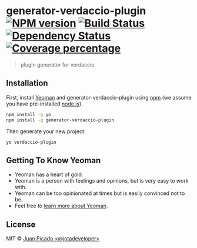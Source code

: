 # generator-verdaccio-plugin [![NPM version][npm-image]][npm-url] [![Build Status][travis-image]][travis-url] [![Dependency Status][daviddm-image]][daviddm-url] [![Coverage percentage][coveralls-image]][coveralls-url]
> plugin generator for verdaccio 

## Installation

First, install [Yeoman](http://yeoman.io) and generator-verdaccio-plugin using [npm](https://www.npmjs.com/) (we assume you have pre-installed [node.js](https://nodejs.org/)).

```bash
npm install -g yo
npm install -g generator-verdaccio-plugin
```

Then generate your new project:

```bash
yo verdaccio-plugin
```

## Getting To Know Yeoman

 * Yeoman has a heart of gold.
 * Yeoman is a person with feelings and opinions, but is very easy to work with.
 * Yeoman can be too opinionated at times but is easily convinced not to be.
 * Feel free to [learn more about Yeoman](http://yeoman.io/).

## License

MIT © [Juan Picado &lt;@jotadeveloper&gt;]()


[npm-image]: https://badge.fury.io/js/generator-verdaccio-plugin.svg
[npm-url]: https://npmjs.org/package/generator-verdaccio-plugin
[travis-image]: https://travis-ci.org/verdaccio/generator-verdaccio-plugin.svg?branch=master
[travis-url]: https://travis-ci.org/verdaccio/generator-verdaccio-plugin
[daviddm-image]: https://david-dm.org/verdaccio/generator-verdaccio-plugin.svg?theme=shields.io
[daviddm-url]: https://david-dm.org/verdaccio/generator-verdaccio-plugin
[coveralls-image]: https://coveralls.io/repos/verdaccio/generator-verdaccio-plugin/badge.svg
[coveralls-url]: https://coveralls.io/r/verdaccio/generator-verdaccio-plugin

